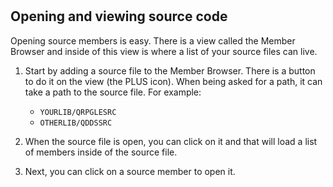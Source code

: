 #

## Opening and viewing source code

Opening source members is easy. There is a view called the Member Browser and inside of this view is where a list of your source files can live.

1. Start by adding a source file to the Member Browser. There is a button to do it on the view (the PLUS icon). When being asked for a path, it can take a path to the source file. For example:

   * `YOURLIB/QRPGLESRC`
   * `OTHERLIB/QDDSSRC`

2. When the source file is open, you can click on it and that will load a list of members inside of the source file.

3. Next, you can click on a source member to open it.